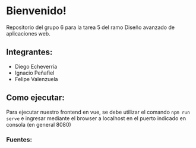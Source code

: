 # Bienvenido!

Repositorio del grupo 6 para la tarea 5 del ramo Diseño avanzado de aplicaciones web.

## Integrantes:
- Diego Echeverría
- Ignacio Peñafiel
- Felipe Valenzuela

## Como ejecutar:

Para ejecutar nuestro frontend en vue, se debe utilizar el comando `npm run serve` e ingresar mediante el browser a localhost en el puerto indicado en consola (en general 8080)

### Fuentes: